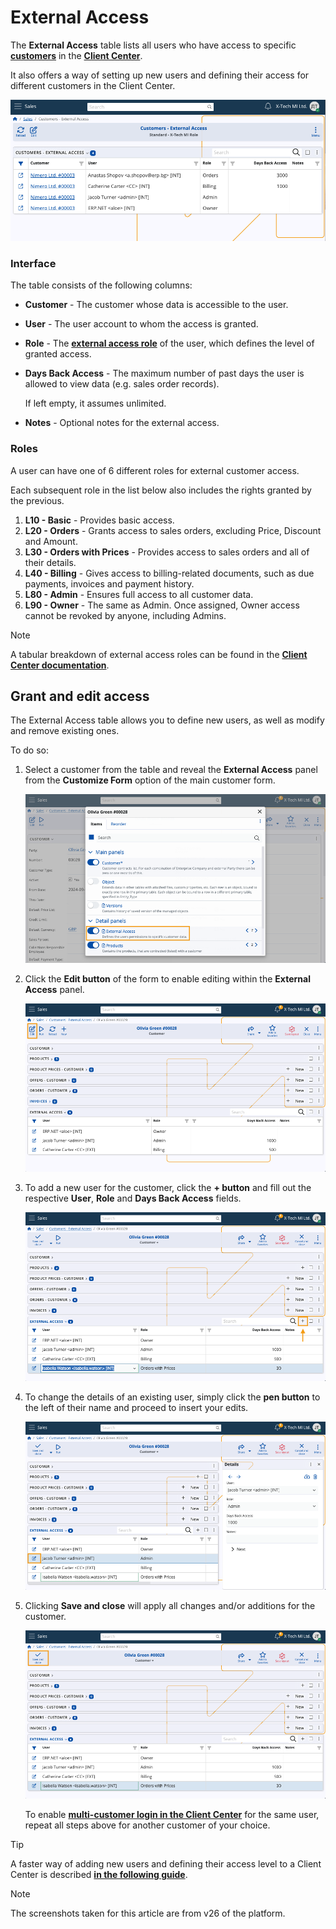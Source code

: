 # External Access

The **External Access** table lists all users who have access to specific **[customers](https://docs.erp.net/tech/modules/crm/sales/customers/index.html)** in the **[Client Center](https://docs.erp.net/tech/modules/crm/clientcenter/index.html)**.

It also offers a way of setting up new users and defining their access for different customers in the Client Center.

![pictures](pictures/customers_external_access.png)

### Interface

The table consists of the following columns:

- **Customer** - The customer whose data is accessible to the user.
- **User** - The user account to whom the access is granted.
- **Role** - The **[external access role](https://docs.erp.net/tech/modules/crm/clientcenter/index.html#role-based-access)** of the user, which defines the level of granted access.
- **Days Back Access** - The maximum number of past days the user is allowed to view data (e.g. sales order records).
  
  If left empty, it assumes unlimited.

- **Notes** - Optional notes for the external access.

### Roles

A user can have one of 6 different roles for external customer access. 

Each subsequent role in the list below also includes the rights granted by the previous.

1. **L10 - Basic** - Provides basic access.
2. **L20 - Orders** - Grants access to sales orders, excluding Price, Discount and Amount. 
3. **L30 - Orders with Prices** - Provides access to sales orders and all of their details.
4. **L40 - Billing** - Gives access to billing-related documents, such as due payments, invoices and payment history.
5. **L80 - Admin** - Ensures full access to all customer data. 
6. **L90 - Owner** - The same as Admin. Once assigned, Owner access cannot be revoked by anyone, including Admins.

> [!NOTE]
>
> A tabular breakdown of external access roles can be found in the **[Client Center documentation](https://docs.erp.net/tech/modules/crm/clientcenter/index.html#role-based-access)**.

## Grant and edit access

The External Access table allows you to define new users, as well as modify and remove existing ones.

To do so:

1. Select a customer from the table and reveal the **External Access** panel from the **Customize Form** option of the main customer form.

   ![pictures](pictures/customize_form.png)

2. Click the **Edit button** of the form to enable editing within the **External Access** panel.

   ![pictures](pictures/pen_customer.png)

3. To add a new user for the customer, click the **+ button** and fill out the respective **User**, **Role** and **Days Back Access** fields.

   ![pictures](pictures/plus_user.png)

4. To change the details of an existing user, simply click the **pen button** to the left of their name and proceed to insert your edits.

   ![pictures](pictures/pen_user.png)

5. Clicking **Save and close** will apply all changes and/or additions for the customer.

    ![pictures](pictures/save_close.png)

   To enable **[multi-customer login in the Client Center](https://docs.erp.net/tech/modules/crm/clientcenter/index.html#multi-customer-login)** for the same user, repeat all steps above for another customer of your choice.

> [!TIP]
> 
> A faster way of adding new users and defining their access level to a Client Center is described **[in the following guide](https://docs.erp.net/tech/modules/crm/clientcenter/how-to/setup-a-new-user-account-v26.html)**.

> [!NOTE]
> 
> The screenshots taken for this article are from v26 of the platform.
